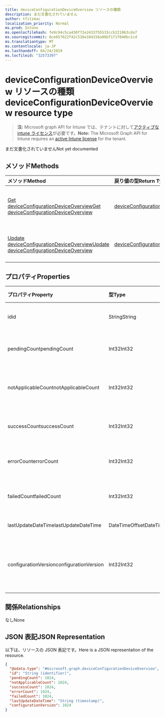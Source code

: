 ```yaml
---
title: deviceConfigurationDeviceOverview リソースの種類
description: まだ文書化されていません
author: tfitzmac
localization_priority: Normal
ms.prod: Intune
ms.openlocfilehash: fe9c94c5ca430f72e2433755533ccb221063cda7
ms.sourcegitcommit: 0ce657622f42c510a104156a96bf1f1f040bc1cd
ms.translationtype: MT
ms.contentlocale: ja-JP
ms.lasthandoff: 04/24/2019
ms.locfileid: "32573397"
---
```

# <a name="deviceconfigurationdeviceoverview-resource-type"></a><span data-ttu-id="b0ef6-103">deviceConfigurationDeviceOverview リソースの種類</span><span class="sxs-lookup"><span data-stu-id="b0ef6-103">deviceConfigurationDeviceOverview resource type</span></span>

> <span data-ttu-id="b0ef6-104">**注:** Microsoft graph API for Intune では、テナントに対して[アクティブな intune ライセンス](https://go.microsoft.com/fwlink/?linkid=839381)が必要です。</span><span class="sxs-lookup"><span data-stu-id="b0ef6-104">**Note:** The Microsoft Graph API for Intune requires an [active Intune license](https://go.microsoft.com/fwlink/?linkid=839381) for the tenant.</span></span>

<span data-ttu-id="b0ef6-105">まだ文書化されていません</span><span class="sxs-lookup"><span data-stu-id="b0ef6-105">Not yet documented</span></span>

## <a name="methods"></a><span data-ttu-id="b0ef6-106">メソッド</span><span class="sxs-lookup"><span data-stu-id="b0ef6-106">Methods</span></span>
|<span data-ttu-id="b0ef6-107">メソッド</span><span class="sxs-lookup"><span data-stu-id="b0ef6-107">Method</span></span>|<span data-ttu-id="b0ef6-108">戻り値の型</span><span class="sxs-lookup"><span data-stu-id="b0ef6-108">Return Type</span></span>|<span data-ttu-id="b0ef6-109">説明</span><span class="sxs-lookup"><span data-stu-id="b0ef6-109">Description</span></span>|
|:---|:---|:---|
|[<span data-ttu-id="b0ef6-110">Get deviceConfigurationDeviceOverview</span><span class="sxs-lookup"><span data-stu-id="b0ef6-110">Get deviceConfigurationDeviceOverview</span></span>](../api/intune-deviceconfig-deviceconfigurationdeviceoverview-get.md)|[<span data-ttu-id="b0ef6-111">deviceConfigurationDeviceOverview</span><span class="sxs-lookup"><span data-stu-id="b0ef6-111">deviceConfigurationDeviceOverview</span></span>](../resources/intune-deviceconfig-deviceconfigurationdeviceoverview.md)|<span data-ttu-id="b0ef6-112">[deviceConfigurationDeviceOverview](../resources/intune-deviceconfig-deviceconfigurationdeviceoverview.md) オブジェクトのプロパティとリレーションシップを読み取ります。</span><span class="sxs-lookup"><span data-stu-id="b0ef6-112">Read properties and relationships of the [deviceConfigurationDeviceOverview](../resources/intune-deviceconfig-deviceconfigurationdeviceoverview.md) object.</span></span>|
|[<span data-ttu-id="b0ef6-113">Update deviceConfigurationDeviceOverview</span><span class="sxs-lookup"><span data-stu-id="b0ef6-113">Update deviceConfigurationDeviceOverview</span></span>](../api/intune-deviceconfig-deviceconfigurationdeviceoverview-update.md)|[<span data-ttu-id="b0ef6-114">deviceConfigurationDeviceOverview</span><span class="sxs-lookup"><span data-stu-id="b0ef6-114">deviceConfigurationDeviceOverview</span></span>](../resources/intune-deviceconfig-deviceconfigurationdeviceoverview.md)|<span data-ttu-id="b0ef6-115">[deviceConfigurationDeviceOverview](../resources/intune-deviceconfig-deviceconfigurationdeviceoverview.md) オブジェクトのプロパティを更新します。</span><span class="sxs-lookup"><span data-stu-id="b0ef6-115">Update the properties of a [deviceConfigurationDeviceOverview](../resources/intune-deviceconfig-deviceconfigurationdeviceoverview.md) object.</span></span>|

## <a name="properties"></a><span data-ttu-id="b0ef6-116">プロパティ</span><span class="sxs-lookup"><span data-stu-id="b0ef6-116">Properties</span></span>
|<span data-ttu-id="b0ef6-117">プロパティ</span><span class="sxs-lookup"><span data-stu-id="b0ef6-117">Property</span></span>|<span data-ttu-id="b0ef6-118">型</span><span class="sxs-lookup"><span data-stu-id="b0ef6-118">Type</span></span>|<span data-ttu-id="b0ef6-119">説明</span><span class="sxs-lookup"><span data-stu-id="b0ef6-119">Description</span></span>|
|:---|:---|:---|
|<span data-ttu-id="b0ef6-120">id</span><span class="sxs-lookup"><span data-stu-id="b0ef6-120">id</span></span>|<span data-ttu-id="b0ef6-121">String</span><span class="sxs-lookup"><span data-stu-id="b0ef6-121">String</span></span>|<span data-ttu-id="b0ef6-122">エンティティのキー。</span><span class="sxs-lookup"><span data-stu-id="b0ef6-122">Key of the entity.</span></span>|
|<span data-ttu-id="b0ef6-123">pendingCount</span><span class="sxs-lookup"><span data-stu-id="b0ef6-123">pendingCount</span></span>|<span data-ttu-id="b0ef6-124">Int32</span><span class="sxs-lookup"><span data-stu-id="b0ef6-124">Int32</span></span>|<span data-ttu-id="b0ef6-125">保留中のデバイスの数</span><span class="sxs-lookup"><span data-stu-id="b0ef6-125">Number of pending devices</span></span>|
|<span data-ttu-id="b0ef6-126">notApplicableCount</span><span class="sxs-lookup"><span data-stu-id="b0ef6-126">notApplicableCount</span></span>|<span data-ttu-id="b0ef6-127">Int32</span><span class="sxs-lookup"><span data-stu-id="b0ef6-127">Int32</span></span>|<span data-ttu-id="b0ef6-128">該当しないデバイスの数</span><span class="sxs-lookup"><span data-stu-id="b0ef6-128">Number of not applicable devices</span></span>|
|<span data-ttu-id="b0ef6-129">successCount</span><span class="sxs-lookup"><span data-stu-id="b0ef6-129">successCount</span></span>|<span data-ttu-id="b0ef6-130">Int32</span><span class="sxs-lookup"><span data-stu-id="b0ef6-130">Int32</span></span>|<span data-ttu-id="b0ef6-131">成功したデバイスの数</span><span class="sxs-lookup"><span data-stu-id="b0ef6-131">Number of succeeded devices</span></span>|
|<span data-ttu-id="b0ef6-132">errorCount</span><span class="sxs-lookup"><span data-stu-id="b0ef6-132">errorCount</span></span>|<span data-ttu-id="b0ef6-133">Int32</span><span class="sxs-lookup"><span data-stu-id="b0ef6-133">Int32</span></span>|<span data-ttu-id="b0ef6-134">エラー デバイスの数</span><span class="sxs-lookup"><span data-stu-id="b0ef6-134">Number of error devices</span></span>|
|<span data-ttu-id="b0ef6-135">failedCount</span><span class="sxs-lookup"><span data-stu-id="b0ef6-135">failedCount</span></span>|<span data-ttu-id="b0ef6-136">Int32</span><span class="sxs-lookup"><span data-stu-id="b0ef6-136">Int32</span></span>|<span data-ttu-id="b0ef6-137">失敗したデバイスの数</span><span class="sxs-lookup"><span data-stu-id="b0ef6-137">Number of failed devices</span></span>|
|<span data-ttu-id="b0ef6-138">lastUpdateDateTime</span><span class="sxs-lookup"><span data-stu-id="b0ef6-138">lastUpdateDateTime</span></span>|<span data-ttu-id="b0ef6-139">DateTimeOffset</span><span class="sxs-lookup"><span data-stu-id="b0ef6-139">DateTimeOffset</span></span>|<span data-ttu-id="b0ef6-140">最終更新時刻</span><span class="sxs-lookup"><span data-stu-id="b0ef6-140">Last update time</span></span>|
|<span data-ttu-id="b0ef6-141">configurationVersion</span><span class="sxs-lookup"><span data-stu-id="b0ef6-141">configurationVersion</span></span>|<span data-ttu-id="b0ef6-142">Int32</span><span class="sxs-lookup"><span data-stu-id="b0ef6-142">Int32</span></span>|<span data-ttu-id="b0ef6-143">対象の概要に関するポリシーのバージョン</span><span class="sxs-lookup"><span data-stu-id="b0ef6-143">Version of the policy for that overview</span></span>|

## <a name="relationships"></a><span data-ttu-id="b0ef6-144">関係</span><span class="sxs-lookup"><span data-stu-id="b0ef6-144">Relationships</span></span>
<span data-ttu-id="b0ef6-145">なし</span><span class="sxs-lookup"><span data-stu-id="b0ef6-145">None</span></span>

## <a name="json-representation"></a><span data-ttu-id="b0ef6-146">JSON 表記</span><span class="sxs-lookup"><span data-stu-id="b0ef6-146">JSON Representation</span></span>
<span data-ttu-id="b0ef6-147">以下は、リソースの JSON 表記です。</span><span class="sxs-lookup"><span data-stu-id="b0ef6-147">Here is a JSON representation of the resource.</span></span>
<!-- {
  "blockType": "resource",
  "keyProperty": "id",
  "@odata.type": "microsoft.graph.deviceConfigurationDeviceOverview"
}
-->
``` json
{
  "@odata.type": "#microsoft.graph.deviceConfigurationDeviceOverview",
  "id": "String (identifier)",
  "pendingCount": 1024,
  "notApplicableCount": 1024,
  "successCount": 1024,
  "errorCount": 1024,
  "failedCount": 1024,
  "lastUpdateDateTime": "String (timestamp)",
  "configurationVersion": 1024
}
```



